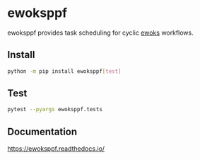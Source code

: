 # ewoksppf

ewoksppf provides task scheduling for cyclic [ewoks](https://ewoks.readthedocs.io/) workflows.

## Install

```bash
python -m pip install ewoksppf[test]
```

## Test

```bash
pytest --pyargs ewoksppf.tests
```

## Documentation

https://ewoksppf.readthedocs.io/
